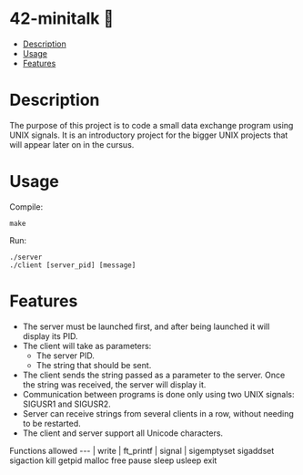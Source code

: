 # 42-minitalk 📨
* [Description](#Description)
* [Usage](#Usage)
* [Features](#Features)

# Description
The purpose of this project is to code a small data exchange program using UNIX signals.
It is an introductory project for the bigger UNIX projects that will appear later on in the cursus.

# Usage
Compile:
```
make
```
Run:
```
./server
./client [server_pid] [message]
```

# Features
* The server must be launched first, and after being launched it will display its PID.
* The client will take as parameters:
  * The server PID.
  * The string that should be sent.
* The client sends the string passed as a parameter to the server. Once
  the string was received, the server will display it.
* Communication between programs is done only using two UNIX signals: SIGUSR1 and SIGUSR2.
* Server can receive strings from several clients in a row, without
needing to be restarted.
* The client and server support all Unicode characters.


Functions allowed
--- |
write |
ft_printf |
signal |
sigemptyset
sigaddset
sigaction
kill
getpid
malloc
free
pause
sleep
usleep
exit

